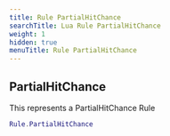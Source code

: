 ```yaml
---
title: Rule PartialHitChance
searchTitle: Lua Rule PartialHitChance
weight: 1
hidden: true
menuTitle: Rule PartialHitChance
---
```

## PartialHitChance

This represents a PartialHitChance Rule
```lua
Rule.PartialHitChance
```
